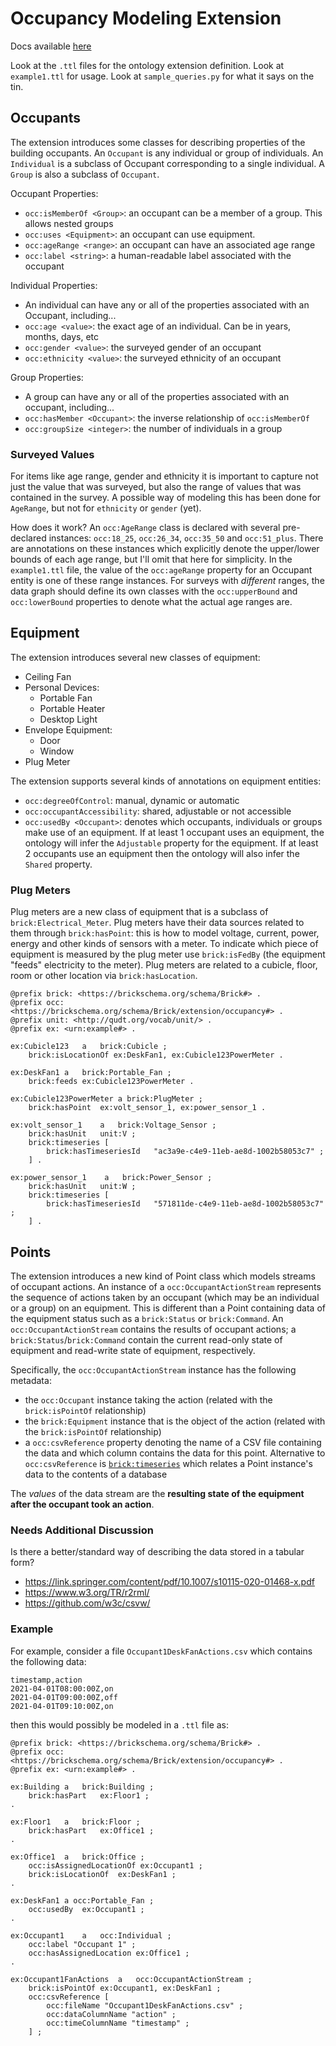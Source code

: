 # Occupancy Modeling Extension

Docs available [here](https://occupancy-extension-beta.gtf.fyi/)

Look at the `.ttl` files for the ontology extension definition. Look at `example1.ttl` for usage. Look at `sample_queries.py` for what it says on the tin.

## Occupants

The extension introduces some classes for describing properties of the building occupants. An `Occupant` is any individual or group of individuals. An `Individual` is a subclass of Occupant corresponding to a single individual. A `Group` is also a subclass of `Occupant`.

Occupant Properties:
- `occ:isMemberOf <Group>`: an occupant can be a member of a group. This allows nested groups
- `occ:uses <Equipment>`: an occupant can use equipment.
- `occ:ageRange <range>`: an occupant can have an associated age range
- `occ:label <string>`: a human-readable label associated with the occupant

Individual Properties:
- An individual can have any or all of the properties associated with an Occupant, including...
- `occ:age <value>`: the exact age of an individual. Can be in years, months, days, etc
- `occ:gender <value>`: the surveyed gender of an occupant
- `occ:ethnicity <value>`: the surveyed ethnicity of an occupant

Group Properties:
- A group can have any or all of the properties associated with an occupant, including...
- `occ:hasMember <Occupant>`: the inverse relationship of `occ:isMemberOf`
- `occ:groupSize <integer>`: the number of individuals in a group

### Surveyed Values

For items like age range, gender and ethnicity it is important to capture not just the value that was surveyed, but also the range of values that was contained in the survey. A possible way of modeling this has been done for `AgeRange`, but not for `ethnicity` or `gender` (yet).

How does it work? An `occ:AgeRange` class is declared with several pre-declared instances: `occ:18_25`, `occ:26_34`, `occ:35_50` and `occ:51_plus`. There are annotations on these instances which explicitly denote the upper/lower bounds of each age range, but I'll omit that here for simplicity. In the `example1.ttl` file, the value of the `occ:ageRange` property for an Occupant entity is one of these range instances. For surveys with *different* ranges, the data graph should define its own classes with the `occ:upperBound` and `occ:lowerBound` properties to denote what the actual age ranges are.

## Equipment

The extension introduces several new classes of equipment:

- Ceiling Fan
- Personal Devices:
    - Portable Fan
    - Portable Heater
    - Desktop Light
- Envelope Equipment:
    - Door
    - Window
- Plug Meter

The extension supports several kinds of annotations on equipment entities:
- `occ:degreeOfControl`: manual, dynamic or automatic
- `occ:occupantAccessibility`: shared, adjustable or not accessible
- `occ:usedBy <Occupant>`: denotes which occupants, individuals or groups make use of an equipment. If at least 1 occupant uses an equipment, the ontology will infer the `Adjustable` property for the equipment. If at least 2 occupants use an equipment then the ontology will also infer the `Shared` property.

### Plug Meters

Plug meters are a new class of equipment that is a subclass of `brick:Electrical_Meter`. Plug meters have their data sources related to them through `brick:hasPoint`: this is how to model voltage, current, power, energy and other kinds of sensors with a meter. To indicate which piece of equipment is measured by the plug meter use `brick:isFedBy` (the equipment "feeds" electricity to the meter). Plug meters are related to a cubicle, floor, room or other location via `brick:hasLocation`.

```ttl
@prefix brick: <https://brickschema.org/schema/Brick#> .
@prefix occ: <https://brickschema.org/schema/Brick/extension/occupancy#> .
@prefix unit: <http://qudt.org/vocab/unit/> .
@prefix ex: <urn:example#> .

ex:Cubicle123   a   brick:Cubicle ;
    brick:isLocationOf ex:DeskFan1, ex:Cubicle123PowerMeter .

ex:DeskFan1 a   brick:Portable_Fan ;
    brick:feeds ex:Cubicle123PowerMeter .

ex:Cubicle123PowerMeter a brick:PlugMeter ;
    brick:hasPoint  ex:volt_sensor_1, ex:power_sensor_1 .

ex:volt_sensor_1    a   brick:Voltage_Sensor ;
    brick:hasUnit   unit:V ;
    brick:timeseries [
        brick:hasTimeseriesId   "ac3a9e-c4e9-11eb-ae8d-1002b58053c7" ;
    ] .

ex:power_sensor_1    a   brick:Power_Sensor ;
    brick:hasUnit   unit:W ;
    brick:timeseries [
        brick:hasTimeseriesId   "571811de-c4e9-11eb-ae8d-1002b58053c7" ;
    ] .
```

## Points

The extension introduces a new kind of Point class which models streams of occupant actions. An instance of a `occ:OccupantActionStream` represents the sequence of actions taken by an occupant (which may be an individual or a group) on an equipment. This is different than a Point containing data of the equipment status such as a `brick:Status` or `brick:Command`. An `occ:OccupantActionStream` contains the results of occupant actions; a `brick:Status`/`brick:Command` contain the current read-only state of equipment  and read-write state of equipment, respectively.

Specifically, the `occ:OccupantActionStream` instance has the following metadata:
- the `occ:Occupant` instance taking the action (related with the `brick:isPointOf` relationship)
- the `brick:Equipment` instance that is the object of the action (related with the `brick:isPointOf` relationship)
- a `occ:csvReference` property denoting the name of a CSV file containing the data and which column contains the data for this point. Alternative to `occ:csvReference` is [`brick:timeseries`](https://docs.brickschema.org/metadata/timeseries-storage.html) which relates a Point instance's data to the contents of a database

The *values* of the data stream are the **resulting state of the equipment after the occupant took an action**.

### Needs Additional Discussion

Is there a better/standard way of describing the data stored in a tabular form?

- https://link.springer.com/content/pdf/10.1007/s10115-020-01468-x.pdf
- https://www.w3.org/TR/r2rml/
- https://github.com/w3c/csvw/

### Example

For example, consider a file `Occupant1DeskFanActions.csv` which contains the following data:

```
timestamp,action
2021-04-01T08:00:00Z,on
2021-04-01T09:00:00Z,off
2021-04-01T09:10:00Z,on
```

then this would possibly be modeled in a `.ttl` file as:

```ttl
@prefix brick: <https://brickschema.org/schema/Brick#> .
@prefix occ: <https://brickschema.org/schema/Brick/extension/occupancy#> .
@prefix ex: <urn:example#> .

ex:Building a   brick:Building ;
    brick:hasPart   ex:Floor1 ;
.

ex:Floor1   a   brick:Floor ;
    brick:hasPart   ex:Office1 ;
.

ex:Office1  a   brick:Office ;
    occ:isAssignedLocationOf ex:Occupant1 ;
    brick:isLocationOf  ex:DeskFan1 ;
.

ex:DeskFan1 a occ:Portable_Fan ;
    occ:usedBy  ex:Occupant1 ;
.

ex:Occupant1    a   occ:Individual ;
    occ:label "Occupant 1" ;
    occ:hasAssignedLocation ex:Office1 ;
.

ex:Occupant1FanActions  a   occ:OccupantActionStream ;
    brick:isPointOf ex:Occupant1, ex:DeskFan1 ;
    occ:csvReference [
        occ:fileName "Occupant1DeskFanActions.csv" ;
        occ:dataColumnName "action" ;
        occ:timeColumnName "timestamp" ;
    ] ;

```
